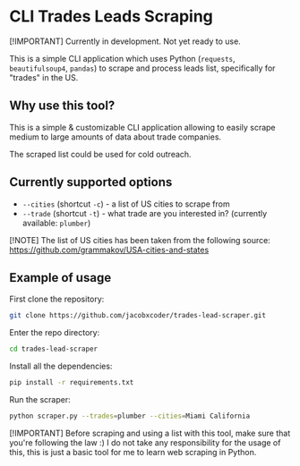# CLI Trades Leads Scraping

[!IMPORTANT] Currently in development. Not yet ready to use.

This is a simple CLI application which uses Python (`requests`, `beautifulsoup4`, `pandas`) to scrape and process leads list, specifically for "trades" in the US.

## Why use this tool?

This is a simple & customizable CLI application allowing to easily scrape medium to large amounts of data about trade companies.

The scraped list could be used for cold outreach.

## Currently supported options

- `--cities` (shortcut `-c`) - a list of US cities to scrape from
- `--trade` (shortcut `-t`) - what trade are you interested in? (currently available: `plumber`)

[!NOTE]
The list of US cities has been taken from the following source: https://github.com/grammakov/USA-cities-and-states

## Example of usage

First clone the repository:

```bash
git clone https://github.com/jacobxcoder/trades-lead-scraper.git
```

Enter the repo directory:

```bash
cd trades-lead-scraper
```

Install all the dependencies:

```bash
pip install -r requirements.txt
```

Run the scraper:

```bash
python scraper.py --trades=plumber --cities=Miami California
```

[!IMPORTANT]
Before scraping and using a list with this tool, make sure that you're following the law :) I do not take any responsibility for the usage of this, this is just a basic tool for me to learn web scraping in Python.

